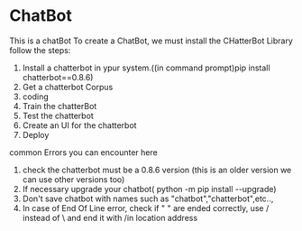# ChatBot
This is a chatBot
 To create a ChatBot, we must install the CHatterBot Library
follow the steps:
1) Install a chatterbot in ypur system.((in command prompt)pip install chatterbot==0.8.6)
2) Get a chatterbot Corpus
3) coding
4) Train the chatterBot
5) Test the chatterbot
6) Create an UI for the chatterbot
7) Deploy

common Errors you can encounter here
1) check the chatterbot must be a 0.8.6 version (this is an older version we can use other versions too)
2) If necessary upgrade your chatbot( python -m pip install --upgrade)
3) Don't save chatbot with names such as "chatbot","chatterbot",etc.., 
4) In case of End Of Line error, check if " " are ended correctly, use / instead of    \ and end it with /in location address
